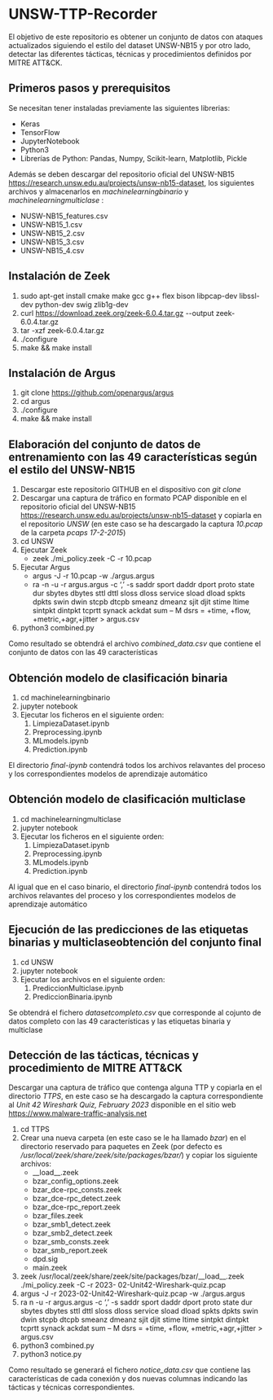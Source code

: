 # UNSW-TTP-Recorder
El objetivo de este repositorio es obtener un conjunto de datos con ataques actualizados siguiendo el estilo del dataset UNSW-NB15 y por otro lado, detectar las diferentes tácticas, técnicas y procedimientos definidos por MITRE ATT&CK.
## Primeros pasos y prerequisitos
Se necesitan tener instaladas previamente las siguientes librerias:
- Keras
- TensorFlow
- JupyterNotebook
- Python3
- Librerías de Python: Pandas, Numpy, Scikit-learn, Matplotlib, Pickle

Además se deben descargar del repositorio oficial del UNSW-NB15 https://research.unsw.edu.au/projects/unsw-nb15-dataset, los siguientes archivos y almacenarlos en _machinelearningbinario_ y _machinelearningmulticlase_ :
- NUSW-NB15_features.csv
- UNSW-NB15_1.csv
- UNSW-NB15_2.csv
- UNSW-NB15_3.csv
- UNSW-NB15_4.csv
## Instalación de Zeek
1. sudo apt-get install cmake make gcc g++ flex bison libpcap-dev libssl-dev python-dev swig zlib1g-dev
2. curl https://download.zeek.org/zeek-6.0.4.tar.gz --output zeek-6.0.4.tar.gz
3. tar -xzf zeek-6.0.4.tar.gz
4. ./configure
5. make && make install
## Instalación de Argus
1. git clone https://github.com/openargus/argus
2. cd argus
3. ./configure
4. make && make install
## Elaboración del conjunto de datos de entrenamiento con las 49 características según el estilo del UNSW-NB15
1. Descargar este repositorio GITHUB en el dispositivo con *git clone*
2. Descargar una captura de tráfico en formato PCAP disponible en el repositorio oficial del UNSW-NB15 https://research.unsw.edu.au/projects/unsw-nb15-dataset y copiarla en el repositorio *UNSW* (en este caso se ha descargado la captura *10.pcap* de la carpeta *pcaps 17-2-2015*)
3. cd UNSW
4. Ejecutar Zeek
   - zeek ./mi_policy.zeek -C -r 10.pcap
5. Ejecutar Argus
   - argus -J -r 10.pcap -w ./argus.argus
   - ra -n -u -r argus.argus -c ‘,’ -s saddr sport daddr dport proto state dur sbytes dbytes sttl dttl sloss dloss service sload dload spkts dpkts swin dwin stcpb dtcpb smeanz dmeanz sjit djit stime ltime sintpkt dintpkt tcprtt synack ackdat sum – M dsrs = +time, +flow,
+metric,+agr,+jitter > argus.csv
6. python3 combined.py

Como resultado se obtendrá el archivo _combined_data.csv_ que contiene el conjunto de datos con las 49 características
## Obtención modelo de clasificación binaria
1. cd machinelearningbinario
2. jupyter notebook
3. Ejecutar los ficheros en el siguiente orden:
    1. LimpiezaDataset.ipynb
    2. Preprocessing.ipynb
    3. MLmodels.ipynb
    4. Prediction.ipynb

El directorio _final-ipynb_ contendrá todos los archivos relavantes del proceso y los correspondientes modelos de aprendizaje automático
## Obtención modelo de clasificación multiclase
1. cd machinelearningmulticlase
2. jupyter notebook
3. Ejecutar los ficheros en el siguiente orden:
    1. LimpiezaDataset.ipynb
    2. Preprocessing.ipynb
    3. MLmodels.ipynb
    4. Prediction.ipynb

Al igual que en el caso binario, el directorio _final-ipynb_ contendrá todos los archivos relavantes del proceso y los correspondientes modelos de aprendizaje automático
## Ejecución de las predicciones de las etiquetas binarias y multiclaseobtención del conjunto final
1. cd UNSW
2. jupyter notebook
3. Ejecutar los archivos en el siguiente orden:
    1. PrediccionMulticlase.ipynb
    2. PrediccionBinaria.ipynb

Se obtendrá el fichero _datasetcompleto.csv_ que corresponde al cojunto de datos completo con las 49 características y las etiquetas binaria y multiclase
## Detección de las tácticas, técnicas y procedimiento de MITRE ATT&CK
Descargar una captura de tráfico que contenga alguna TTP y copiarla en el directorio *TTPS*, en este caso se ha descargado la captura correspondiente al _Unit 42 Wireshark Quiz, February 2023_ disponible en el sitio web https://www.malware-traffic-analysis.net
1. cd TTPS
2. Crear una nueva carpeta (en este caso se le ha llamado *bzar*) en el directorio reservado para paquetes en Zeek (por defecto es */usr/local/zeek/share/zeek/site/packages/bzar/*) y copiar los siguiente archivos:
    - \_\_load__.zeek
    - bzar_config_options.zeek
    - bzar_dce-rpc_consts.zeek
    - bzar_dce-rpc_detect.zeek
    - bzar_dce-rpc_report.zeek
    - bzar_files.zeek
    - bzar_smb1_detect.zeek
    - bzar_smb2_detect.zeek
    - bzar_smb_consts.zeek
    - bzar_smb_report.zeek
    - dpd.sig
    - main.zeek
3. zeek /usr/local/zeek/share/zeek/site/packages/bzar/\_\_load__.zeek ./mi_policy.zeek -C -r 2023- 02-Unit42-Wireshark-quiz.pcap
4. argus -J -r 2023-02-Unit42-Wireshark-quiz.pcap -w ./argus.argus
5. ra n -u -r argus.argus -c ‘,’ -s saddr sport daddr dport proto state dur sbytes dbytes sttl dttl
sloss dloss service sload dload spkts dpkts swin dwin stcpb dtcpb smeanz dmeanz sjit djit stime ltime sintpkt dintpkt tcprtt synack ackdat sum – M dsrs = +time, +flow, +metric,+agr,+jitter > argus.csv
6. python3 combined.py
7. python3 notice.py

Como resultado se generará el fichero _notice_data.csv_ que contiene las características de cada conexión y dos nuevas columnas indicando las tácticas y técnicas correspondientes.  